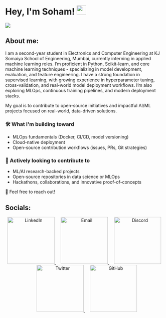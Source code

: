 # Hey, I'm Soham! <img src="https://media.giphy.com/media/hvRJCLFzcasrR4ia7z/giphy.gif" width="30px"/>
<img src="https://profile-readme-generator.com/assets/pacman.svg" style="pointer-events: none; cursor: default;">

## About me:
I am a second-year student in Electronics and Computer Engineering at KJ Somaiya School of Engineering, Mumbai, currently interning in applied machine learning roles. I’m proficient in Python, Scikit-learn, and core machine learning techniques - specializing in model development, evaluation, and feature engineering. I have a strong foundation in supervised learning, with growing experience in hyperparameter tuning, cross-validation, and real-world model deployment workflows. I’m also exploring MLOps, continuous training pipelines, and modern deployment stacks.

My goal is to contribute to open-source initiatives and impactful AI/ML projects focused on real-world, data-driven solutions.

### 🛠️ What I'm building toward
- MLOps fundamentals (Docker, CI/CD, model versioning)  
- Cloud-native deployment
- Open-source contribution workflows (issues, PRs, Git strategies)

### 🚀 Actively looking to contribute to  
- ML/AI research-backed projects  
- Open-source repositories in data science or MLOps  
- Hackathons, collaborations, and innovative proof-of-concepts

🤝 Feel free to reach out!

## Socials:
<p align="center">
  <a href="https://www.linkedin.com/in/sohamgore/">
    <img src="https://bentos.jkominovic.dev/api/v1/bento-cards?url=https%3A%2F%2Fwww.linkedin.com%2Fin%2Fsohamgore%2F&subtitle=%40sohamgore&size=square&rounded=24" alt="LinkedIn" width="150">
  </a>&nbsp;&nbsp;&nbsp;

  <a href="mailto:acad.soham@gmail.com">
    <img src="https://bentos.jkominovic.dev/api/v1/bento-cards?url=acad.soham%40gmail.com&size=square&rounded=24" alt="Email" width="150">
  </a>&nbsp;&nbsp;&nbsp;

  <a href="https://discordapp.com/users/935782330268790824">
    <img src="https://bentos.jkominovic.dev/api/v1/bento-cards?url=https%3A%2F%2Fdiscordapp.com%2Fusers%2F935782330268790824&subtitle=%40soham.pixl&size=square&rounded=24" alt="Discord" width="150">
  </a>&nbsp;&nbsp;&nbsp;

  <a href="https://x.com/ssohamgore">
    <img src="https://bentos.jkominovic.dev/api/v1/bento-cards?url=https%3A%2F%2Fx.com%2Fssohamgore&subtitle=%40ssohamgore&size=square&rounded=24" alt="Twitter" width="150">
  </a>&nbsp;&nbsp;&nbsp;

  <a href="https://github.com/debug-soham">
    <img src="https://bentos.jkominovic.dev/api/v1/bento-cards?url=https%3A%2F%2Fgithub.com%2Fdebug-soham&subtitle=%2Fdebug-soham&size=square&rounded=24" alt="GitHub" width="150">
  </a>
</p
